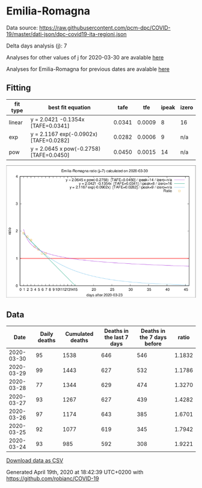 # Emilia-Romagna

Data source: https://raw.githubusercontent.com/pcm-dpc/COVID-19/master/dati-json/dpc-covid19-ita-regioni.json

Delta days analysis (j): 7

Analyses for other values of j for 2020-03-30 are avalable [here](../2020-03-30/README.md)

Analyses for Emilia-Romagna for previous dates are avalable [here](../README.md)

## Fitting 
|fit type|best fit equation|tafe|tfe|ipeak|izero|
|-------|-----|--------|------|---|---|
|linear|y = 2.0421 -0.1354x  [TAFE=0.0341]|0.0341|0.0009|8|16|
|exp|y = 2.1167 exp(-0.0902x)  [TAFE=0.0282]|0.0282|0.0006|9|n/a|
|pow|y = 2.0645 x pow(-0.2758)  [TAFE=0.0450]|0.0450|0.0015|14|n/a|

![Plot](COVID-19_emilia-romagna_j7_2020-03-30.png)

## Data
|Date|Daily deaths|Cumulated deaths|Deaths in the last 7 days|Deaths in the 7 days before|ratio|
|----|----------|-----------|-------|--------------------|-----|
|2020-03-30|95|1538|646|546|1.1832|
|2020-03-29|99|1443|627|532|1.1786|
|2020-03-28|77|1344|629|474|1.3270|
|2020-03-27|93|1267|627|439|1.4282|
|2020-03-26|97|1174|643|385|1.6701|
|2020-03-25|92|1077|619|345|1.7942|
|2020-03-24|93|985|592|308|1.9221|

[Download data as CSV](COVID-19_emilia-romagna_j7_2020-03-30.csv)

Generated April 19th, 2020 at 18:42:39 UTC+0200 with https://github.com/robianc/COVID-19
